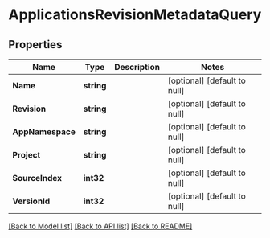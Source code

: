 # ApplicationsRevisionMetadataQuery

## Properties
Name | Type | Description | Notes
------------ | ------------- | ------------- | -------------
**Name** | **string** |  | [optional] [default to null]
**Revision** | **string** |  | [optional] [default to null]
**AppNamespace** | **string** |  | [optional] [default to null]
**Project** | **string** |  | [optional] [default to null]
**SourceIndex** | **int32** |  | [optional] [default to null]
**VersionId** | **int32** |  | [optional] [default to null]

[[Back to Model list]](../README.md#documentation-for-models) [[Back to API list]](../README.md#documentation-for-api-endpoints) [[Back to README]](../README.md)

